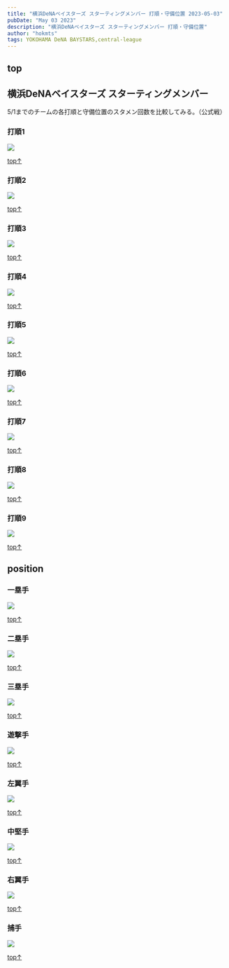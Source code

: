 ```yaml
---
title: "横浜DeNAベイスターズ スターティングメンバー 打順・守備位置 2023-05-03"
pubDate: "May 03 2023"
description: "横浜DeNAベイスターズ スターティングメンバー 打順・守備位置"
author: "hokmts"
tags: YOKOHAMA DeNA BAYSTARS,central-league
---
```


## top

## 横浜DeNAベイスターズ スターティングメンバー

5/1までのチームの各打順と守備位置のスタメン回数を比較してみる。（公式戦）

### 打順1

<img src="/2023start22_files/figure-markdown_strict/打順1-1.png" style="display: block; margin: auto;" />

[top↑](#top)

### 打順2

<img src="/2023start22_files/figure-markdown_strict/打順2-1.png" style="display: block; margin: auto;" />

[top↑](#top)

### 打順3

<img src="/2023start22_files/figure-markdown_strict/打順3-1.png" style="display: block; margin: auto;" />

[top↑](#top)

### 打順4

<img src="/2023start22_files/figure-markdown_strict/打順4-1.png" style="display: block; margin: auto;" />

[top↑](#top)

### 打順5

<img src="/2023start22_files/figure-markdown_strict/打順5-1.png" style="display: block; margin: auto;" />

[top↑](#top)

### 打順6

<img src="/2023start22_files/figure-markdown_strict/打順6-1.png" style="display: block; margin: auto;" />

[top↑](#top)

### 打順7

<img src="/2023start22_files/figure-markdown_strict/打順7-1.png" style="display: block; margin: auto;" />

[top↑](#top)

### 打順8

<img src="/2023start22_files/figure-markdown_strict/打順8-1.png" style="display: block; margin: auto;" />

[top↑](#top)

### 打順9

<img src="/2023start22_files/figure-markdown_strict/打順9-1.png" style="display: block; margin: auto;" />

[top↑](#top)

## position

### 一塁手

<img src="/2023start22_files/figure-markdown_strict/位置1-1.png" style="display: block; margin: auto;" />

[top↑](#top)

### 二塁手

<img src="/2023start22_files/figure-markdown_strict/位置2-1.png" style="display: block; margin: auto;" />

[top↑](#top)

### 三塁手

<img src="/2023start22_files/figure-markdown_strict/位置3-1.png" style="display: block; margin: auto;" />

[top↑](#top)

### 遊撃手

<img src="/2023start22_files/figure-markdown_strict/位置4-1.png" style="display: block; margin: auto;" />

[top↑](#top)

### 左翼手

<img src="/2023start22_files/figure-markdown_strict/位置5-1.png" style="display: block; margin: auto;" />

[top↑](#top)

### 中堅手

<img src="/2023start22_files/figure-markdown_strict/位置6-1.png" style="display: block; margin: auto;" />

[top↑](#top)

### 右翼手

<img src="/2023start22_files/figure-markdown_strict/位置7-1.png" style="display: block; margin: auto;" />

[top↑](#top)

### 捕手

<img src="/2023start22_files/figure-markdown_strict/位置8-1.png" style="display: block; margin: auto;" />

[top↑](#top)
